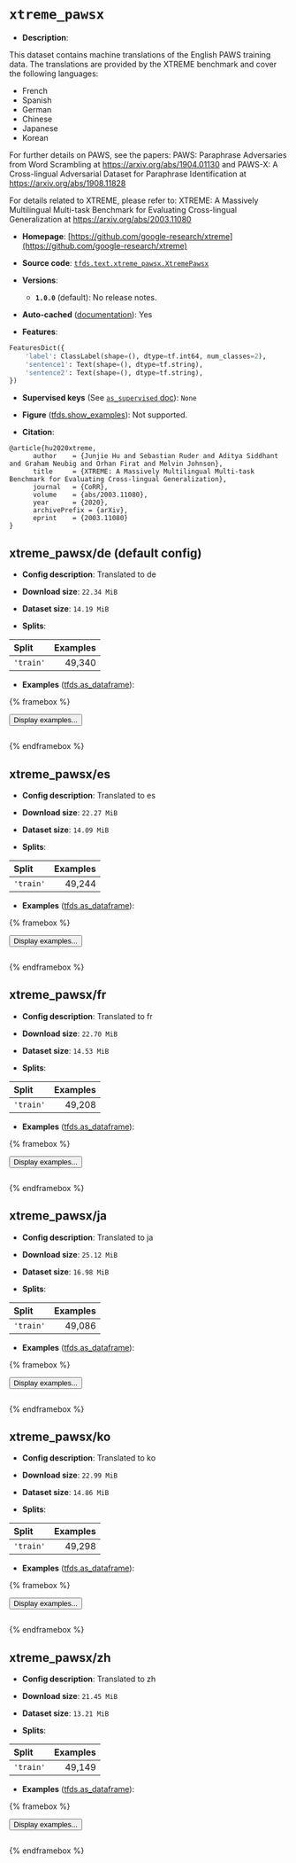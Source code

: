 <div itemscope itemtype="http://schema.org/Dataset">
  <div itemscope itemprop="includedInDataCatalog" itemtype="http://schema.org/DataCatalog">
    <meta itemprop="name" content="TensorFlow Datasets" />
  </div>
  <meta itemprop="name" content="xtreme_pawsx" />
  <meta itemprop="description" content="This dataset contains machine translations of the English PAWS training&#10;data. The translations are provided by the XTREME benchmark and cover the following&#10;languages:&#10;&#10;* French&#10;* Spanish&#10;* German&#10;* Chinese&#10;* Japanese&#10;* Korean&#10;&#10;For further details on PAWS, see the  papers:&#10;PAWS: Paraphrase Adversaries from Word Scrambling&#10;at https://arxiv.org/abs/1904.01130&#10;and&#10;PAWS-X: A Cross-lingual Adversarial Dataset for Paraphrase Identification&#10;at  https://arxiv.org/abs/1908.11828&#10;&#10;For details related to XTREME, please refer to:&#10;XTREME: A Massively Multilingual Multi-task Benchmark for Evaluating Cross-lingual Generalization&#10;at https://arxiv.org/abs/2003.11080&#10;&#10;To use this dataset:&#10;&#10;```python&#10;import tensorflow_datasets as tfds&#10;&#10;ds = tfds.load(&#x27;xtreme_pawsx&#x27;, split=&#x27;train&#x27;)&#10;for ex in ds.take(4):&#10;  print(ex)&#10;```&#10;&#10;See [the guide](https://www.tensorflow.org/datasets/overview) for more&#10;informations on [tensorflow_datasets](https://www.tensorflow.org/datasets).&#10;&#10;" />
  <meta itemprop="url" content="https://www.tensorflow.org/datasets/catalog/xtreme_pawsx" />
  <meta itemprop="sameAs" content="https://github.com/google-research/xtreme" />
  <meta itemprop="citation" content="@article{hu2020xtreme,&#10;      author    = {Junjie Hu and Sebastian Ruder and Aditya Siddhant and Graham Neubig and Orhan Firat and Melvin Johnson},&#10;      title     = {XTREME: A Massively Multilingual Multi-task Benchmark for Evaluating Cross-lingual Generalization},&#10;      journal   = {CoRR},&#10;      volume    = {abs/2003.11080},&#10;      year      = {2020},&#10;      archivePrefix = {arXiv},&#10;      eprint    = {2003.11080}&#10;}" />
</div>

# `xtreme_pawsx`


*   **Description**:

This dataset contains machine translations of the English PAWS training data.
The translations are provided by the XTREME benchmark and cover the following
languages:

*   French
*   Spanish
*   German
*   Chinese
*   Japanese
*   Korean

For further details on PAWS, see the papers: PAWS: Paraphrase Adversaries from
Word Scrambling at https://arxiv.org/abs/1904.01130 and PAWS-X: A Cross-lingual
Adversarial Dataset for Paraphrase Identification at
https://arxiv.org/abs/1908.11828

For details related to XTREME, please refer to: XTREME: A Massively Multilingual
Multi-task Benchmark for Evaluating Cross-lingual Generalization at
https://arxiv.org/abs/2003.11080

*   **Homepage**:
    [https://github.com/google-research/xtreme](https://github.com/google-research/xtreme)

*   **Source code**:
    [`tfds.text.xtreme_pawsx.XtremePawsx`](https://github.com/tensorflow/datasets/tree/master/tensorflow_datasets/text/xtreme_pawsx/xtreme_pawsx.py)

*   **Versions**:

    *   **`1.0.0`** (default): No release notes.

*   **Auto-cached**
    ([documentation](https://www.tensorflow.org/datasets/performances#auto-caching)):
    Yes

*   **Features**:

```python
FeaturesDict({
    'label': ClassLabel(shape=(), dtype=tf.int64, num_classes=2),
    'sentence1': Text(shape=(), dtype=tf.string),
    'sentence2': Text(shape=(), dtype=tf.string),
})
```

*   **Supervised keys** (See
    [`as_supervised` doc](https://www.tensorflow.org/datasets/api_docs/python/tfds/load#args)):
    `None`

*   **Figure**
    ([tfds.show_examples](https://www.tensorflow.org/datasets/api_docs/python/tfds/visualization/show_examples)):
    Not supported.

*   **Citation**:

```
@article{hu2020xtreme,
      author    = {Junjie Hu and Sebastian Ruder and Aditya Siddhant and Graham Neubig and Orhan Firat and Melvin Johnson},
      title     = {XTREME: A Massively Multilingual Multi-task Benchmark for Evaluating Cross-lingual Generalization},
      journal   = {CoRR},
      volume    = {abs/2003.11080},
      year      = {2020},
      archivePrefix = {arXiv},
      eprint    = {2003.11080}
}
```

## xtreme_pawsx/de (default config)

*   **Config description**: Translated to de

*   **Download size**: `22.34 MiB`

*   **Dataset size**: `14.19 MiB`

*   **Splits**:

Split     | Examples
:-------- | -------:
`'train'` | 49,340

*   **Examples**
    ([tfds.as_dataframe](https://www.tensorflow.org/datasets/api_docs/python/tfds/as_dataframe)):

<!-- mdformat off(HTML should not be auto-formatted) -->

{% framebox %}

<button id="displaydataframe">Display examples...</button>
<div id="dataframecontent" style="overflow-x:auto"></div>
<script src="https://www.gstatic.com/external_hosted/jquery2.min.js"></script>
<script>
var url = "https://storage.googleapis.com/tfds-data/visualization/dataframe/xtreme_pawsx-de-1.0.0.html";
$(document).ready(() => {
  $("#displaydataframe").click((event) => {
    // Disable the button after clicking (dataframe loaded only once).
    $("#displaydataframe").prop("disabled", true);

    // Pre-fetch and display the content
    $.get(url, (data) => {
      $("#dataframecontent").html(data);
    }).fail(() => {
      $("#dataframecontent").html(
        'Error loading examples. If the error persist, please open '
        + 'a new issue.'
      );
    });
  });
});
</script>

{% endframebox %}

<!-- mdformat on -->

## xtreme_pawsx/es

*   **Config description**: Translated to es

*   **Download size**: `22.27 MiB`

*   **Dataset size**: `14.09 MiB`

*   **Splits**:

Split     | Examples
:-------- | -------:
`'train'` | 49,244

*   **Examples**
    ([tfds.as_dataframe](https://www.tensorflow.org/datasets/api_docs/python/tfds/as_dataframe)):

<!-- mdformat off(HTML should not be auto-formatted) -->

{% framebox %}

<button id="displaydataframe">Display examples...</button>
<div id="dataframecontent" style="overflow-x:auto"></div>
<script src="https://www.gstatic.com/external_hosted/jquery2.min.js"></script>
<script>
var url = "https://storage.googleapis.com/tfds-data/visualization/dataframe/xtreme_pawsx-es-1.0.0.html";
$(document).ready(() => {
  $("#displaydataframe").click((event) => {
    // Disable the button after clicking (dataframe loaded only once).
    $("#displaydataframe").prop("disabled", true);

    // Pre-fetch and display the content
    $.get(url, (data) => {
      $("#dataframecontent").html(data);
    }).fail(() => {
      $("#dataframecontent").html(
        'Error loading examples. If the error persist, please open '
        + 'a new issue.'
      );
    });
  });
});
</script>

{% endframebox %}

<!-- mdformat on -->

## xtreme_pawsx/fr

*   **Config description**: Translated to fr

*   **Download size**: `22.70 MiB`

*   **Dataset size**: `14.53 MiB`

*   **Splits**:

Split     | Examples
:-------- | -------:
`'train'` | 49,208

*   **Examples**
    ([tfds.as_dataframe](https://www.tensorflow.org/datasets/api_docs/python/tfds/as_dataframe)):

<!-- mdformat off(HTML should not be auto-formatted) -->

{% framebox %}

<button id="displaydataframe">Display examples...</button>
<div id="dataframecontent" style="overflow-x:auto"></div>
<script src="https://www.gstatic.com/external_hosted/jquery2.min.js"></script>
<script>
var url = "https://storage.googleapis.com/tfds-data/visualization/dataframe/xtreme_pawsx-fr-1.0.0.html";
$(document).ready(() => {
  $("#displaydataframe").click((event) => {
    // Disable the button after clicking (dataframe loaded only once).
    $("#displaydataframe").prop("disabled", true);

    // Pre-fetch and display the content
    $.get(url, (data) => {
      $("#dataframecontent").html(data);
    }).fail(() => {
      $("#dataframecontent").html(
        'Error loading examples. If the error persist, please open '
        + 'a new issue.'
      );
    });
  });
});
</script>

{% endframebox %}

<!-- mdformat on -->

## xtreme_pawsx/ja

*   **Config description**: Translated to ja

*   **Download size**: `25.12 MiB`

*   **Dataset size**: `16.98 MiB`

*   **Splits**:

Split     | Examples
:-------- | -------:
`'train'` | 49,086

*   **Examples**
    ([tfds.as_dataframe](https://www.tensorflow.org/datasets/api_docs/python/tfds/as_dataframe)):

<!-- mdformat off(HTML should not be auto-formatted) -->

{% framebox %}

<button id="displaydataframe">Display examples...</button>
<div id="dataframecontent" style="overflow-x:auto"></div>
<script src="https://www.gstatic.com/external_hosted/jquery2.min.js"></script>
<script>
var url = "https://storage.googleapis.com/tfds-data/visualization/dataframe/xtreme_pawsx-ja-1.0.0.html";
$(document).ready(() => {
  $("#displaydataframe").click((event) => {
    // Disable the button after clicking (dataframe loaded only once).
    $("#displaydataframe").prop("disabled", true);

    // Pre-fetch and display the content
    $.get(url, (data) => {
      $("#dataframecontent").html(data);
    }).fail(() => {
      $("#dataframecontent").html(
        'Error loading examples. If the error persist, please open '
        + 'a new issue.'
      );
    });
  });
});
</script>

{% endframebox %}

<!-- mdformat on -->

## xtreme_pawsx/ko

*   **Config description**: Translated to ko

*   **Download size**: `22.99 MiB`

*   **Dataset size**: `14.86 MiB`

*   **Splits**:

Split     | Examples
:-------- | -------:
`'train'` | 49,298

*   **Examples**
    ([tfds.as_dataframe](https://www.tensorflow.org/datasets/api_docs/python/tfds/as_dataframe)):

<!-- mdformat off(HTML should not be auto-formatted) -->

{% framebox %}

<button id="displaydataframe">Display examples...</button>
<div id="dataframecontent" style="overflow-x:auto"></div>
<script src="https://www.gstatic.com/external_hosted/jquery2.min.js"></script>
<script>
var url = "https://storage.googleapis.com/tfds-data/visualization/dataframe/xtreme_pawsx-ko-1.0.0.html";
$(document).ready(() => {
  $("#displaydataframe").click((event) => {
    // Disable the button after clicking (dataframe loaded only once).
    $("#displaydataframe").prop("disabled", true);

    // Pre-fetch and display the content
    $.get(url, (data) => {
      $("#dataframecontent").html(data);
    }).fail(() => {
      $("#dataframecontent").html(
        'Error loading examples. If the error persist, please open '
        + 'a new issue.'
      );
    });
  });
});
</script>

{% endframebox %}

<!-- mdformat on -->

## xtreme_pawsx/zh

*   **Config description**: Translated to zh

*   **Download size**: `21.45 MiB`

*   **Dataset size**: `13.21 MiB`

*   **Splits**:

Split     | Examples
:-------- | -------:
`'train'` | 49,149

*   **Examples**
    ([tfds.as_dataframe](https://www.tensorflow.org/datasets/api_docs/python/tfds/as_dataframe)):

<!-- mdformat off(HTML should not be auto-formatted) -->

{% framebox %}

<button id="displaydataframe">Display examples...</button>
<div id="dataframecontent" style="overflow-x:auto"></div>
<script src="https://www.gstatic.com/external_hosted/jquery2.min.js"></script>
<script>
var url = "https://storage.googleapis.com/tfds-data/visualization/dataframe/xtreme_pawsx-zh-1.0.0.html";
$(document).ready(() => {
  $("#displaydataframe").click((event) => {
    // Disable the button after clicking (dataframe loaded only once).
    $("#displaydataframe").prop("disabled", true);

    // Pre-fetch and display the content
    $.get(url, (data) => {
      $("#dataframecontent").html(data);
    }).fail(() => {
      $("#dataframecontent").html(
        'Error loading examples. If the error persist, please open '
        + 'a new issue.'
      );
    });
  });
});
</script>

{% endframebox %}

<!-- mdformat on -->